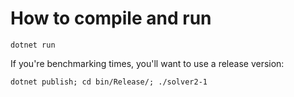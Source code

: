# How to compile and run

```shell
dotnet run
```

If you're benchmarking times, you'll want to use a release version:

```shell
dotnet publish; cd bin/Release/; ./solver2-1
```

